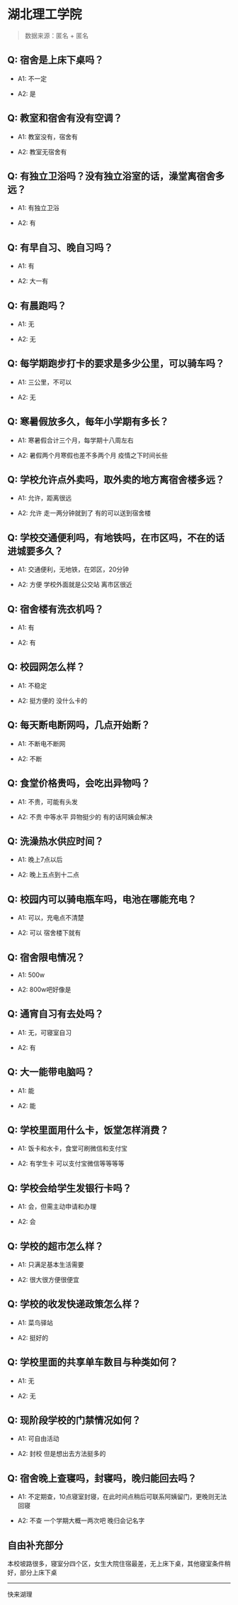 # 湖北理工学院

> 数据来源：匿名 + 匿名

## Q: 宿舍是上床下桌吗？

- A1: 不一定

- A2: 是

## Q: 教室和宿舍有没有空调？

- A1: 教室没有，宿舍有

- A2: 教室无宿舍有

## Q: 有独立卫浴吗？没有独立浴室的话，澡堂离宿舍多远？

- A1: 有独立卫浴

- A2: 有

## Q: 有早自习、晚自习吗？

- A1: 有

- A2: 大一有

## Q: 有晨跑吗？

- A1: 无

- A2: 无

## Q: 每学期跑步打卡的要求是多少公里，可以骑车吗？

- A1: 三公里，不可以

- A2: 无

## Q: 寒暑假放多久，每年小学期有多长？

- A1: 寒暑假合计三个月，每学期十八周左右

- A2: 暑假两个月寒假也差不多两个月 疫情之下时间长些

## Q: 学校允许点外卖吗，取外卖的地方离宿舍楼多远？

- A1: 允许，距离很远

- A2: 允许 走一两分钟就到了 有的可以送到宿舍楼

## Q: 学校交通便利吗，有地铁吗，在市区吗，不在的话进城要多久？

- A1: 交通便利，无地铁，在郊区，20分钟

- A2: 方便 学校外面就是公交站 离市区很近

## Q: 宿舍楼有洗衣机吗？

- A1: 有

- A2: 有

## Q: 校园网怎么样？

- A1: 不稳定

- A2: 挺方便的 没什么卡的

## Q: 每天断电断网吗，几点开始断？

- A1: 不断电不断网

- A2: 不断

## Q: 食堂价格贵吗，会吃出异物吗？

- A1: 不贵，可能有头发

- A2: 不贵 中等水平 异物挺少的 有的话阿姨会解决

## Q: 洗澡热水供应时间？

- A1: 晚上7点以后

- A2: 晚上五点到十二点

## Q: 校园内可以骑电瓶车吗，电池在哪能充电？

- A1: 可以，充电点不清楚

- A2: 可以 宿舍楼下就有

## Q: 宿舍限电情况？

- A1: 500w

- A2: 800w吧好像是

## Q: 通宵自习有去处吗？

- A1: 无，可寝室自习

- A2: 有

## Q: 大一能带电脑吗？

- A1: 能

- A2: 能

## Q: 学校里面用什么卡，饭堂怎样消费？

- A1: 饭卡和水卡，食堂可刷微信和支付宝

- A2: 有学生卡 可以支付宝微信等等等等

## Q: 学校会给学生发银行卡吗？

- A1: 会，但需主动申请和办理

- A2: 会

## Q: 学校的超市怎么样？

- A1: 只满足基本生活需要

- A2: 很大很方便很便宜

## Q: 学校的收发快递政策怎么样？

- A1: 菜鸟驿站

- A2: 挺好的

## Q: 学校里面的共享单车数目与种类如何？

- A1: 无

- A2: 无

## Q: 现阶段学校的门禁情况如何？

- A1: 可自由活动

- A2: 封校 但是想出去方法挺多的

## Q: 宿舍晚上查寝吗，封寝吗，晚归能回去吗？

- A1: 不定期查，10点寝室封寝，在此时间点稍后可联系阿姨留门，更晚则无法回寝

- A2: 不查 一个学期大概一两次吧 晚归会记名字

## 自由补充部分

本校坡路很多，寝室分四个区，女生大院住宿最差，无上床下桌，其他寝室条件稍好，部分上床下桌

***

快来湖理